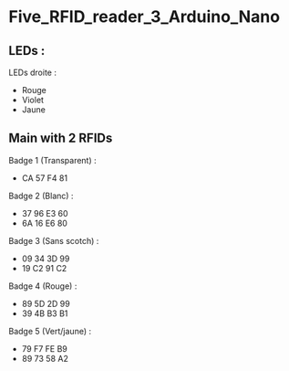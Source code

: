 # Five_RFID_reader_3_Arduino_Nano

## LEDs : 

LEDs droite : 
  - Rouge
  - Violet
  - Jaune

## Main with 2 RFIDs

Badge 1 (Transparent) :
  - CA 57 F4 81

Badge 2 (Blanc) :
  - 37 96 E3 60
  - 6A 16 E6 80
  
Badge 3 (Sans scotch) :
  - 09 34 3D 99
  - 19 C2 91 C2
  
Badge 4 (Rouge) :
  - 89 5D 2D 99
  - 39 4B B3 B1
  
Badge 5 (Vert/jaune) :
  - 79 F7 FE B9
  - 89 73 58 A2

